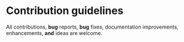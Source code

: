 # Contribution guidelines

All contributions, **bug** reports, **bug** fixes, documentation improvements, enhancements, **and** ideas are welcome.
